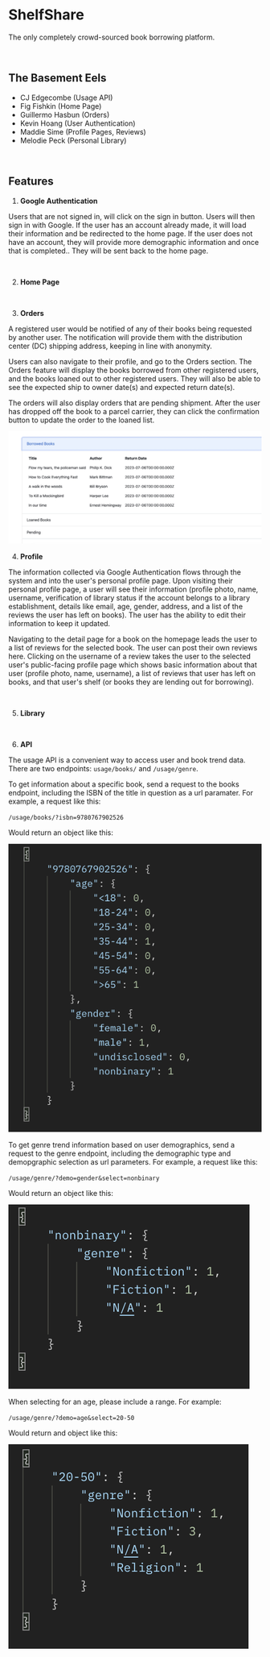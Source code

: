 # ShelfShare

The only completely crowd-sourced book borrowing platform.

<br>

##  The Basement Eels
- CJ Edgecombe (Usage API)
- Fig Fishkin (Home Page)
- Guillermo Hasbun (Orders)
- Kevin Hoang (User Authentication)
- Maddie Sime (Profile Pages, Reviews)
- Melodie Peck (Personal Library)

<br>

## Features

1. **Google Authentication**

Users that are not signed in, will click on the sign in button. Users will then sign in with Google. If the user has an account already made, it will load their information and be redirected to the home page. If the user does not have an account, they will provide more demographic information and once that is completed.. They will be sent back to the home page.



<br>

2. **Home Page**



<br>

3. **Orders**

A registered user would be notified of any of their books being requested by another user. The notification will provide them with the distribution center (DC) shipping address, keeping in line with anonymity.

Users can also navigate to their profile, and go to the Orders section. The Orders feature will display the books borrowed from other registered users, and the books loaned out to other registered users. They will also be able to see the expected ship to owner date(s) and expected return date(s).

The orders will also display orders that are pending shipment. After the user has dropped off the book to a parcel carrier, they can click the confirmation button to update the order to the loaned list.


   <img title="Orders Tables" alt="Alt text" src="./pictures/orders.jpg">

<br>

4. **Profile**

The information collected via Google Authentication flows through the system and into the user's personal profile page. Upon visiting their personal profile page, a user will see their information (profile photo, name, username, verification of library status if the account belongs to a library establishment, details like email, age, gender, address, and a list of the reviews the user has left on books). The user has the ability to edit their information to keep it updated.

Navigating to the detail page for a book on the homepage leads the user to a list of reviews for the selected book. The user can post their own reviews here. Clicking on the username of a review takes the user to the selected user's public-facing profile page which shows basic information about that user (profile photo, name, username), a list of reviews that user has left on books, and that user's shelf (or books they are lending out for borrowing).

<br>

5. **Library**



<br>

6. **API**

The usage API is a convenient way to access user and book trend data. There are two endpoints: `usage/books/` and `/usage/genre`.

To get information about a specific book, send a request to the books endpoint, including the ISBN of the title in question as a url paramater. For example, a request like this:

`/usage/books/?isbn=9780767902526`

Would return an object like this:

![books endpoint return example](./pictures/usageAPI-books-endpoint.png)

To get genre trend information based on user demographics, send a request to the genre endpoint, including the demographic type and demopgraphic selection as url parameters. For example, a request like this:

`/usage/genre/?demo=gender&select=nonbinary`

Would return an object like this:

![genre endpoint gender return example](./pictures/usageAPI-genre-gender-endpoint.png)


When selecting for an age, please include a range. For example:

`/usage/genre/?demo=age&select=20-50`

Would return and object like this:

![genre endpoint age return example](./pictures/usageAPI-genre-age-endpoint.png)


<br>